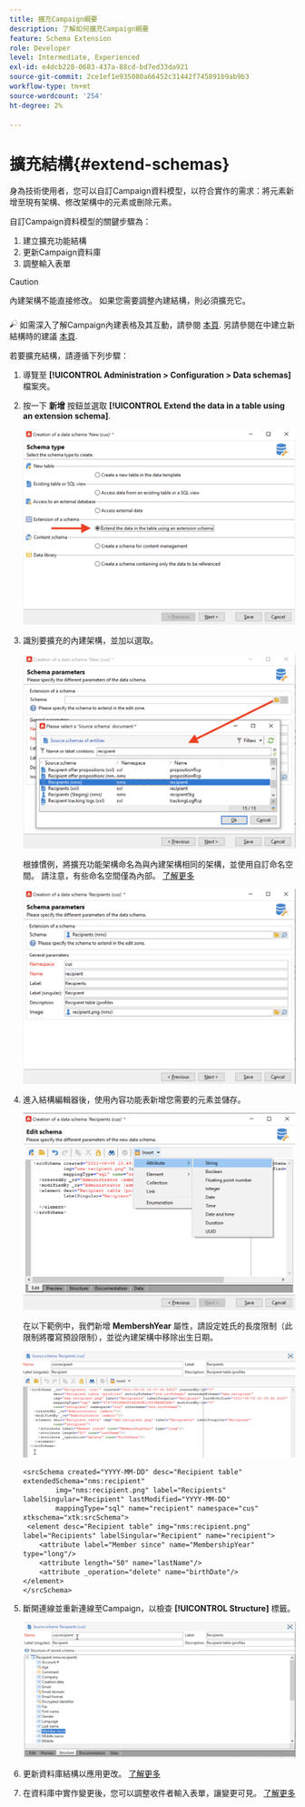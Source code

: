 ```yaml
---
title: 擴充Campaign綱要
description: 了解如何擴充Campaign綱要
feature: Schema Extension
role: Developer
level: Intermediate, Experienced
exl-id: e4dcb228-0683-437a-88cd-bd7ed33da921
source-git-commit: 2ce1ef1e935080a66452c31442f745891b9ab9b3
workflow-type: tm+mt
source-wordcount: '254'
ht-degree: 2%

---
```


# 擴充結構{#extend-schemas}

身為技術使用者，您可以自訂Campaign資料模型，以符合實作的需求：將元素新增至現有架構、修改架構中的元素或刪除元素。

自訂Campaign資料模型的關鍵步驟為：

1. 建立擴充功能結構
1. 更新Campaign資料庫
1. 調整輸入表單

>[!CAUTION]
>內建架構不能直接修改。 如果您需要調整內建結構，則必須擴充它。

![](../assets/do-not-localize/glass.png) 如需深入了解Campaign內建表格及其互動，請參閱 [本頁](datamodel.md). 另請參閱在中建立新結構時的建議 [本頁](create-schema.md).

若要擴充結構，請遵循下列步驟：

1. 導覽至 **[!UICONTROL Administration > Configuration > Data schemas]** 檔案夾。
1. 按一下 **新增** 按鈕並選取 **[!UICONTROL Extend the data in a table using an extension schema]**.

   ![](assets/extend-schema-option.png)

1. 識別要擴充的內建架構，並加以選取。

   ![](assets/extend-schema-select.png)

   根據慣例，將擴充功能架構命名為與內建架構相同的架構，並使用自訂命名空間。  請注意，有些命名空間僅為內部。 [了解更多](schemas.md#reserved-namespaces)

   ![](assets/extend-schema-validate.png)

1. 進入結構編輯器後，使用內容功能表新增您需要的元素並儲存。

   ![](assets/extend-schema-edit.png)

   在以下範例中，我們新增 **MembershYear** 屬性，請設定姓氏的長度限制（此限制將覆寫預設限制），並從內建架構中移除出生日期。

   ![](assets/extend-schema-sample.png)

   ```
   <srcSchema created="YYYY-MM-DD" desc="Recipient table" extendedSchema="nms:recipient"
           img="nms:recipient.png" label="Recipients" labelSingular="Recipient" lastModified="YYYY-MM-DD"
           mappingType="sql" name="recipient" namespace="cus" xtkschema="xtk:srcSchema">
    <element desc="Recipient table" img="nms:recipient.png" label="Recipients" labelSingular="Recipient" name="recipient">
       <attribute label="Member since" name="MembershipYear" type="long"/>
       <attribute length="50" name="lastName"/>
       <attribute _operation="delete" name="birthDate"/>
   </element>
   </srcSchema>
   ```

1. 斷開連線並重新連線至Campaign，以檢查 **[!UICONTROL Structure]** 標籤。

   ![](assets/extend-schema-structure.png)

1. 更新資料庫結構以應用更改。 [了解更多](update-database-structure.md)

1. 在資料庫中實作變更後，您可以調整收件者輸入表單，讓變更可見。 [了解更多](forms.md)
